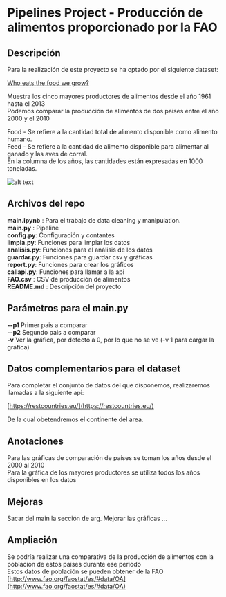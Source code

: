 # Pipelines Project - Producción de alimentos proporcionado por la FAO

## Descripción

Para la realización de este proyecto se ha optado por el siguiente dataset:  

[Who eats the food we grow?](https://www.kaggle.com/dorbicycle/world-foodfeed-production)  

Muestra los cinco mayores productores de alimentos desde el año 1961 hasta el 2013  
Podemos comparar la producción de alimentos de dos paises entre el año 2000 y el 2010  

Food - Se refiere a la cantidad total de alimento disponible como alimento humano.  
Feed - Se refiere a la cantidad de alimento disponible para alimentar al ganado y las aves de corral.  
En la columna de los años, las cantidades están expresadas en 1000 toneladas.  

![alt text](https://upload.wikimedia.org/wikipedia/commons/thumb/d/db/FAO_logo.svg/245px-FAO_logo.svg.png "FAO")

## Archivos del repo

**main.ipynb** : Para el trabajo de data cleaning y manipulation.  
**main.py** : Pipeline  
**config.py**: Configuración y contantes  
**limpia.py**: Funciones para limpiar los datos  
**analisis.py**: Funciones para el análisis de los datos  
**guardar.py**: Funciones para guardar csv y gráficas  
**report.py**: Funciones para crear los gráficos  
**callapi.py**: Funciones para llamar a la api  
**FAO.csv** : CSV de producción de alimentos  
**README.md** : Descripción del proyecto  


## Parámetros para el main.py

**--p1** Primer pais a comparar  
**--p2** Segundo pais a comparar  
**-v** Ver la gráfica, por defecto a 0, por lo que no se ve (-v 1 para cargar la gráfica)  

## Datos complementarios para el dataset

Para completar el conjunto de datos del que disponemos, realizaremos llamadas a la siguiente api:  

[https://restcountries.eu/](https://restcountries.eu/)  

De la cual obetendremos el continente del area.  

## Anotaciones

Para las gráficas de comparación de países se toman los años desde el 2000 al 2010  
Para la gráfica de los mayores productores se utiliza todos los años disponibles en los datos  

## Mejoras
Sacar del main la sección de arg.
Mejorar las gráficas
...

## Ampliación
Se podría realizar una comparativa de la producción de alimentos con la población de estos paises durante ese periodo  
Estos datos de población se pueden obtener de la FAO [http://www.fao.org/faostat/es/#data/OA](http://www.fao.org/faostat/es/#data/OA)


